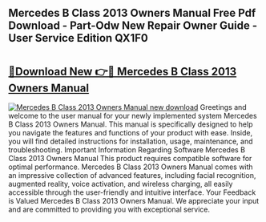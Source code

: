 ## Mercedes B Class 2013 Owners Manual Free Pdf Download - Part-Odw New Repair Owner Guide - User Service Edition QX1F0

# <h2><a href="http://cf18799.oget.top/?id=Mercedes+B+Class+2013+Owners+Manual">🔗Download New 👉🔴 Mercedes B Class 2013 Owners Manual</a></h2>

[![Mercedes B Class 2013 Owners Manual new download](https://i.imgur.com/5g1atiW.png)](http://cf18799.oget.top/?id=Mercedes+B+Class+2013+Owners+Manual)
Greetings and welcome to the user manual for your newly implemented system Mercedes B Class 2013 Owners Manual. This manual is specifically designed to help you navigate the features and functions of your product with ease. Inside, you will find detailed instructions for installation, usage, maintenance, and troubleshooting. Important Information Regarding Software Mercedes B Class 2013 Owners Manual This product requires compatible software for optimal performance. Mercedes B Class 2013 Owners Manual comes with an impressive collection of advanced features, including facial recognition, augmented reality, voice activation, and wireless charging, all easily accessible through the user-friendly and intuitive interface. Your Feedback is Valued Mercedes B Class 2013 Owners Manual. We appreciate your input and are committed to providing you with exceptional service.
